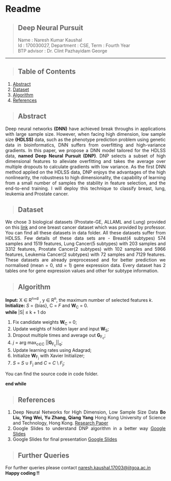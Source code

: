 # **Readme**
>## **Deep Neural Pursuit**
> Name : Naresh Kumar Kaushal  
> Id : 170030027, Department : CSE, Term : Fourth Year  
> BTP advisor : Dr. Clint Pazhayidam George
***

>## Table of Contents
1. [Abstract](#abstract)
2. [Dataset](#dataset)
3. [Algorithm](#algorithm)
4. [References](#references)

>## Abstract 
<div style="text-align: justify">

Deep neural networks **(DNN)** have achieved break throughs in applications with large sample size. However, when facing high dimension, low sample size **(HDLSS)** data, such as the phenotype prediction problem using genetic data in bioinformatics, DNN suffers from overfitting and high-variance gradients. In this paper, we propose a DNN model tailored for the HDLSS data, **named Deep Neural Pursuit (DNP)**. DNP selects a subset of high dimensional features to alleviate overfitting and takes the average over multiple dropouts to calculate gradients with low variance. As the first DNN method applied on the HDLSS data, DNP enjoys the advantages of the high nonlinearity, the robustness to high dimensionality, the capability of learning from a small number of samples the stability in feature selection, and the end-to-end training. I will deploy this technique to classify breast, lung, leukemia and Prostate cancer.

</div>

>## Dataset
<div style="text-align: justify">

We chose 3 biological datasets (Prostate-GE, ALLAML and Lung) provided on this [link](https://jundongl.github.io/scikit-feature/datasets.html) and one breast cancer dataset which was provided by professor. You can find all these datasets in data folder. All these datasets suffer from HDLSS. Few details of these data sets are - Breast(4 subtypes) 574 samples and 1519 features, Lung Cancer(5 subtypes) with 203 samples and 3312 features, Prostate Cancer(2 subtypes) with 102 samples and 5966 features, Leukemia Cancer(2 subtypes) with 72 samples and 7129 features. These datasets are already preprocessed and for better prediction we normalised (mean = 0, std = 1) gene expression data. Every dataset has 2 tables one for gene expression values and other for subtype information.
</div>


>## Algorithm
<div style="text-align: justify">

**Input:** X ∈ R<sup>n×d</sup> , y ∈ R<sup>n</sup>, the maximum number of selected features *k*.  
**Initialize:** *S* = {bias}, C = *F* and **W**<sub>C</sub> = 0.  
**while** |S| ≤ k + 1 do  

1. Fix candidate weights **W**<sub>C</sub> = 0;  
2. Update weights of hidden layer and input **W**<sub>S</sub>;   
3. Dropout multiple times and average out **G**<sub>F<sub>c</sub></sub>;   
4. *j* = arg max<sub>c∈C</sub> ||**G**<sub>F<sub>c</sub></sub>||<sub>q</sub>;  
5. Update learning rates using Adagrad;  
6. Initialize **W**<sub>F<sub>j</sub></sub> with Xavier Initializer;  
7. *S* = *S* ∪ F<sub>j</sub> and *C* = *C* \ *F*<sub>j</sub>;   
  
You can find the source code in code folder.

**end while**  

</div>

>## References
<div style="text-align: justify">

1. Deep Neural Networks for High Dimension, Low Sample Size Data **Bo Liu, Ying Wei, Yu Zhang, Qiang Yang**  Hong Kong University of Science and Technology, Hong Kong. [Research Paper](https://www.ijcai.org/proceedings/2017/0318.pdf)
2. Google Slides to understand DNP algorithm in a better way [Google Slides](https://docs.google.com/presentation/d/1TM9R9-ctBZwkCwkmvR_qXwbsOIOoTVuO7WbD0fMLGBU/edit?usp=sharing)
3. Google Slides for final presentation [Google Slides](https://docs.google.com/presentation/d/1Sg9wsu9srHGv6439LHxZjKM4oylqa92W6llFNRs-0Mw/edit?usp=sharing)

</div>

>## Further Queries

For further queries please contact <naresh.kaushal.17003@iitgoa.ac.in>  
**Happy coding !!**



